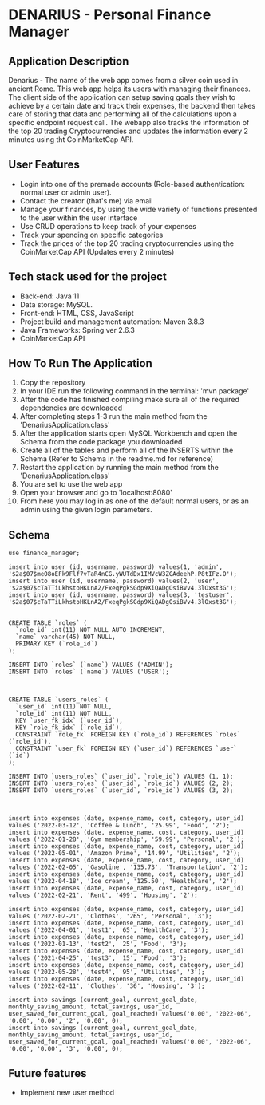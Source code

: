 # DENARIUS - Personal Finance Manager

## Application Description
  Denarius - The name of the web app comes from a silver coin used in ancient Rome. This web app helps its users with managing their finances. The client side of the   application can setup saving goals they wish to achieve by a certain date and track their expenses, the backend then takes care of storing that data and performing all of the calculations upon a specific endpoint request call. The webapp also tracks the information of the top 20 trading Cryptocurrencies and updates the information every 2 minutes using tht CoinMarketCap API.

## User Features
  - Login into one of the premade accounts (Role-based authentication: normal user or admin user).
  - Contact the creator (that's me) via email
  - Manage your finances, by using the wide variety of functions presented to the user within the user interface
  - Use CRUD operations to keep track of your expenses
  - Track your spending on specific categories
  - Track the prices of the top 20 trading cryptocurrencies using the CoinMarketCap API (Updates every 2 minutes)
  
## Tech stack used for the project
  - Back-end: Java 11
  - Data storage: MySQL.
  - Front-end: HTML, CSS, JavaScript
  - Project build and management automation: Maven 3.8.3
  - Java Frameworks: Spring ver 2.6.3
  - CoinMarketCap API

## How To Run The Application
  1. Copy the repository
  2. In your IDE run the following command in the terminal: 'mvn package' 
  3. After the code has finished compiling make sure all of the required dependencies are downloaded
  4. After completing steps 1-3 run the main method from the 'DenariusApplication.class' 
  5. After the application starts open MySQL Workbench and open the Schema from the code package you downloaded
  6. Create all of the tables and perform all of the INSERTS within the Schema (Refer to Schema in the readme.md for reference)
  7. Restart the application by running the main method from the 'DenariusApplication.class'
  8. You are set to use the web app
  9. Open your browser and go to 'localhost:8080'
  10. From here you may log in as one of the default normal users, or as an admin using the given login parameters.

## Schema
```
use finance_manager;

insert into user (id, username, password) values(1, 'admin', '$2a$07$meO8oEFk9Flf7vTaR4nCG.yWUTdDx1IMVcW3ZGAdeehP.P8tIFz.O');
insert into user (id, username, password) values(2, 'user', '$2a$07$cTaTTiLkhstoHKLnA2/FxeqPgkSGdp9XiQADgOsiBVv4.3lOxst3G');
insert into user (id, username, password) values(3, 'testuser', '$2a$07$cTaTTiLkhstoHKLnA2/FxeqPgkSGdp9XiQADgOsiBVv4.3lOxst3G');


CREATE TABLE `roles` (
  `role_id` int(11) NOT NULL AUTO_INCREMENT,
  `name` varchar(45) NOT NULL,
  PRIMARY KEY (`role_id`)
);

INSERT INTO `roles` (`name`) VALUES ('ADMIN');
INSERT INTO `roles` (`name`) VALUES ('USER');



CREATE TABLE `users_roles` (
  `user_id` int(11) NOT NULL,
  `role_id` int(11) NOT NULL,
  KEY `user_fk_idx` (`user_id`),
  KEY `role_fk_idx` (`role_id`),
  CONSTRAINT `role_fk` FOREIGN KEY (`role_id`) REFERENCES `roles` (`role_id`),
  CONSTRAINT `user_fk` FOREIGN KEY (`user_id`) REFERENCES `user` (`id`)
);

INSERT INTO `users_roles` (`user_id`, `role_id`) VALUES (1, 1);
INSERT INTO `users_roles` (`user_id`, `role_id`) VALUES (2, 2);
INSERT INTO `users_roles` (`user_id`, `role_id`) VALUES (3, 2);



insert into expenses (date, expense_name, cost, category, user_id) values ('2022-03-12', 'Coffee & Lunch', '25.99', 'Food', '2');
insert into expenses (date, expense_name, cost, category, user_id) values ('2022-01-28', 'Gym membership', '59.99', 'Personal', '2');
insert into expenses (date, expense_name, cost, category, user_id) values ('2022-05-01', 'Amazon Prime', '14.99', 'Utilities', '2');
insert into expenses (date, expense_name, cost, category, user_id) values ('2022-02-05', 'Gasoline', '135.73', 'Transportation', '2');
insert into expenses (date, expense_name, cost, category, user_id) values ('2022-04-18', 'Ice cream', '125.50', 'HealthCare', '2');
insert into expenses (date, expense_name, cost, category, user_id) values ('2022-02-21', 'Rent', '499', 'Housing', '2');

insert into expenses (date, expense_name, cost, category, user_id) values ('2022-02-21', 'Clothes', '265', 'Personal', '3');
insert into expenses (date, expense_name, cost, category, user_id) values ('2022-04-01', 'test1', '65', 'HealthCare', '3');
insert into expenses (date, expense_name, cost, category, user_id) values ('2022-01-13', 'test2', '25', 'Food', '3');
insert into expenses (date, expense_name, cost, category, user_id) values ('2021-04-25', 'test3', '15', 'Food', '3');
insert into expenses (date, expense_name, cost, category, user_id) values ('2022-05-28', 'test4', '95', 'Utilities', '3');
insert into expenses (date, expense_name, cost, category, user_id) values ('2022-02-11', 'Clothes', '36', 'Housing', '3');

insert into savings (current_goal, current_goal_date, monthly_saving_amount, total_savings, user_id, user_saved_for_current_goal, goal_reached) values('0.00', '2022-06', '0.00', '0.00', '2', '0.00', 0);
insert into savings (current_goal, current_goal_date, monthly_saving_amount, total_savings, user_id, user_saved_for_current_goal, goal_reached) values('0.00', '2022-06', '0.00', '0.00', '3', '0.00', 0);
```

## Future features
- Implement new user method
